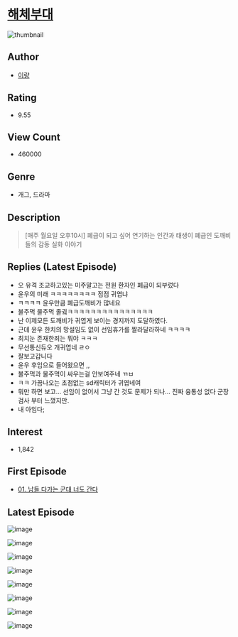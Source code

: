 # [해체부대](https://comic.naver.com/bestChallenge/list?titleId=786243)
![thumbnail](https://image-comic.pstatic.net/user_contents_data/challenge_comic/2023/04/05/351790/upload_3774967991408866917_480x623.jpeg)

## Author
- [이량](https://comic.naver.com/artistTitle?id=351790)

## Rating
- 9.55

## View Count
- 460000

## Genre
- 개그, 드라마

## Description
> [매주 월요일 오후10시] 폐급이 되고 싶어 연기하는 인간과 태생이 폐급인 도깨비들의 감동 실화 이야기

## Replies (Latest Episode)
- 오 유격 조교하고있는 미주말고는 전원 환자인 폐급이 되부렀다
- 윤우의 미래 ㅋㅋㅋㅋㅋㅋㅋㅋ 점점 귀엽냐
- ㅋㅋㅋㅋ 윤우만큼 폐급도깨비가 많네요
- 불주먹 물주먹 졸귘ㅋㅋㅋㅋㅋㅋㅋㅋㅋㅋㅋㅋㅋㅋㅋ
- 난 이제모든 도깨비가 귀엽게 보이는 경지까지 도달하였다.
- 근데 윤우 한치의 망설임도 없이 선임휴가를 짤라달라하네 ㅋㅋㅋㅋ
- 최치눈 존재한죄는 뭐야 ㅋㅋㅋ
- 무선통신듀오 개귀엽네 ㄹㅇ
- 잘보고갑니다
- 윤우 후임으로 들어왔으면 ,,
- 불주먹과 물주먹이 싸우는걸 안보여주네 ㄲㅂ
- ㅋㅋ 가끔나오는 초점없는 sd캐릭터가 귀엽네여
- 뭐만 하면 보고... 선임이 없어서 그냥 간 것도 문제가 되나... 진짜 융통성 없다 군장 검사 부터 느꼈지만.
- 내 아임다;

## Interest
- 1,842

## First Episode
- [01. 남들 다가는 군대 너도 간다](https://comic.naver.com/bestChallenge/detail?titleId=786243&no=1)

## Latest Episode
![image](https://image-comic.pstatic.net/user_contents_data/challenge_comic/2023/05/20/351790/upload_3762869854531761463.jpeg)

![image](https://image-comic.pstatic.net/user_contents_data/challenge_comic/2023/05/20/351790/upload_7161349262425744229.jpeg)

![image](https://image-comic.pstatic.net/user_contents_data/challenge_comic/2023/05/20/351790/upload_7149857163402503777.jpeg)

![image](https://image-comic.pstatic.net/user_contents_data/challenge_comic/2023/05/20/351790/upload_7366031233969710643.jpeg)

![image](https://image-comic.pstatic.net/user_contents_data/challenge_comic/2023/05/20/351790/upload_3761970484014768432.jpeg)

![image](https://image-comic.pstatic.net/user_contents_data/challenge_comic/2023/05/20/351790/upload_3904680457659638838.jpeg)

![image](https://image-comic.pstatic.net/user_contents_data/challenge_comic/2023/05/20/351790/upload_3835159445402890549.jpeg)

![image](https://image-comic.pstatic.net/user_contents_data/challenge_comic/2023/05/20/351790/upload_4062919100968887652.jpeg)
